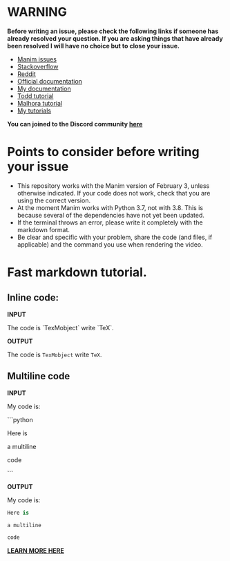 # __**WARNING**__
**Before writing an issue, please check the following links if someone has already resolved your question. If you are asking things that have already been resolved I will have no choice but to close your issue.**

* [Manim issues](https://github.com/3b1b/manim/issues?q=is%3Aissue+is%3Aclosed)
* [Stackoverflow](https://stackoverflow.com/questions/tagged/manim)
* [Reddit](https://www.reddit.com/r/manim/)
* [Official documentation](https://www.eulertour.com/learn/manim/)
* [My documentation](https://elteoremadebeethoven.github.io/manim_3feb_docs.github.io/html/index.html)
* [Todd tutorial](https://talkingphysics.wordpress.com/2019/01/08/getting-started-animating-with-manim-and-python-3-7/)
* [Malhora tutorial](https://github.com/malhotra5/Manim-Tutorial)
* [My tutorials](https://www.youtube.com/watch?v=ENMyFGmq5OA&list=PL2B6OzTsMUrwo4hA3BBfS7ZR34K361Z8F)

**You can joined to the Discord community [here](https://discordapp.com/invite/mMRrZQW)**

# Points to consider before writing your issue

* This repository works with the Manim version of February 3, unless otherwise indicated. If your code does not work, check that you are using the correct version.
* At the moment Manim works with Python 3.7, not with 3.8. This is because several of the dependencies have not yet been updated.
* If the terminal throws an error, please write it completely with the markdown format.
* Be clear and specific with your problem, share the code (and files, if applicable) and the command you use when rendering the video.

# Fast markdown tutorial.
## Inline code:

**INPUT**

The code is \`TexMobject\` write \`TeX\`.

**OUTPUT**

The code is `TexMobject` write `TeX`.

## Multiline code

**INPUT**

My code is:

\`\`\`python

Here is

a multiline

code

\`\`\`

**OUTPUT**

My code is:

```python
Here is

a multiline

code
```

**[LEARN MORE HERE](https://guides.github.com/features/mastering-markdown/#what)**
